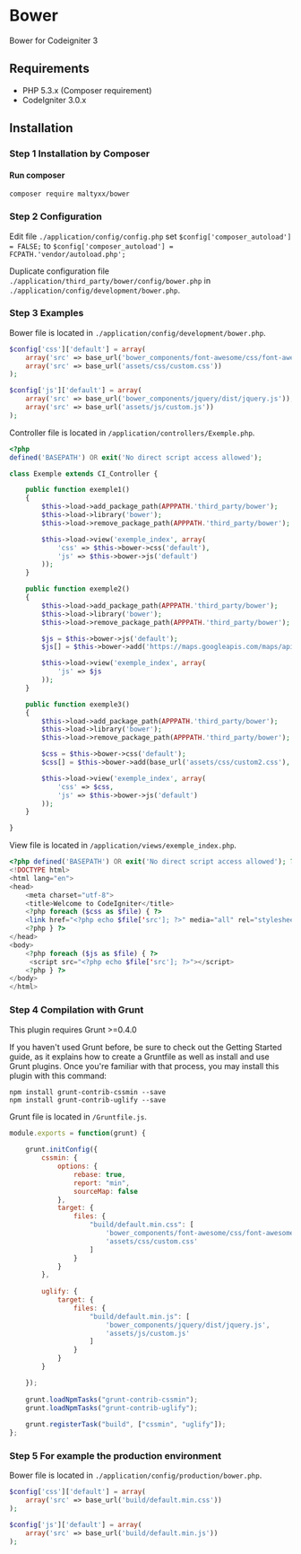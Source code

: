 # Bower
Bower for Codeigniter 3

## Requirements

- PHP 5.3.x (Composer requirement)
- CodeIgniter 3.0.x

## Installation
### Step 1 Installation by Composer
#### Run composer
```shell
composer require maltyxx/bower
```
### Step 2 Configuration
Edit file `./application/config/config.php` set `$config['composer_autoload'] = FALSE;` to `$config['composer_autoload'] = FCPATH.'vendor/autoload.php';`

Duplicate configuration file `./application/third_party/bower/config/bower.php` in `./application/config/development/bower.php`.

### Step 3 Examples
Bower file is located in `./application/config/development/bower.php`.
```php
$config['css']['default'] = array(
    array('src' => base_url('bower_components/font-awesome/css/font-awesome.css')),
    array('src' => base_url('assets/css/custom.css'))
);

$config['js']['default'] = array(
    array('src' => base_url('bower_components/jquery/dist/jquery.js')),
    array('src' => base_url('assets/js/custom.js'))
);
```

Controller file is located in `/application/controllers/Exemple.php`.
```php
<?php
defined('BASEPATH') OR exit('No direct script access allowed');

class Exemple extends CI_Controller {

	public function exemple1()
	{
		$this->load->add_package_path(APPPATH.'third_party/bower');
        $this->load->library('bower');
        $this->load->remove_package_path(APPPATH.'third_party/bower');

        $this->load->view('exemple_index', array(
            'css' => $this->bower->css('default'),
            'js' => $this->bower->js('default')
        ));
	}

    public function exemple2()
	{
		$this->load->add_package_path(APPPATH.'third_party/bower');
        $this->load->library('bower');
        $this->load->remove_package_path(APPPATH.'third_party/bower');

        $js = $this->bower->js('default');
        $js[] = $this->bower->add('https://maps.googleapis.com/maps/api/js');

        $this->load->view('exemple_index', array(
            'js' => $js
        ));
	}

    public function exemple3()
	{
		$this->load->add_package_path(APPPATH.'third_party/bower');
        $this->load->library('bower');
        $this->load->remove_package_path(APPPATH.'third_party/bower');

        $css = $this->bower->css('default');
        $css[] = $this->bower->add(base_url('assets/css/custom2.css'), array('embed' => TRUE));

        $this->load->view('exemple_index', array(
            'css' => $css,
            'js' => $this->bower->js('default')
        ));
	}

}
```

View file is located in `/application/views/exemple_index.php`.
```php
<?php defined('BASEPATH') OR exit('No direct script access allowed'); ?>
<!DOCTYPE html>
<html lang="en">
<head>
	<meta charset="utf-8">
	<title>Welcome to CodeIgniter</title>
    <?php foreach ($css as $file) { ?>
    <link href="<?php echo $file['src']; ?>" media="all" rel="stylesheet" />
    <?php } ?>
</head>
<body>
    <?php foreach ($js as $file) { ?>
     <script src="<?php echo $file['src']; ?>"></script>
    <?php } ?>
</body>
</html>
```

### Step 4 Compilation with Grunt
This plugin requires Grunt >=0.4.0

If you haven't used Grunt before, be sure to check out the Getting Started guide, as it explains how to create a Gruntfile as well as install and use Grunt plugins. Once you're familiar with that process, you may install this plugin with this command:

```
npm install grunt-contrib-cssmin --save
npm install grunt-contrib-uglify --save
```

Grunt file is located in `/Gruntfile.js`.

```js
module.exports = function(grunt) {
    
    grunt.initConfig({
        cssmin: {
            options: {
                rebase: true,
                report: "min",
                sourceMap: false
            },
            target: {
                files: {
                    "build/default.min.css": [
                        'bower_components/font-awesome/css/font-awesome.css',
                        'assets/css/custom.css'
                    ]
                }
            }
        },
        
        uglify: {
            target: {
                files: {
                    "build/default.min.js": [
                        'bower_components/jquery/dist/jquery.js',
                        'assets/js/custom.js'
                    ]
                }
            }
        }

    });
    
    grunt.loadNpmTasks("grunt-contrib-cssmin");
    grunt.loadNpmTasks("grunt-contrib-uglify");
    
    grunt.registerTask("build", ["cssmin", "uglify"]);
};
```
### Step 5 For example the production environment
Bower file is located in `./application/config/production/bower.php`.
```php
$config['css']['default'] = array(
    array('src' => base_url('build/default.min.css'))
);

$config['js']['default'] = array(
    array('src' => base_url('build/default.min.js'))
);
```